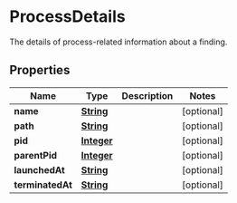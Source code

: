 

# ProcessDetails

The details of process-related information about a finding.

## Properties

| Name | Type | Description | Notes |
|------------ | ------------- | ------------- | -------------|
|**name** | [**String**](String.md) |  |  [optional] |
|**path** | [**String**](String.md) |  |  [optional] |
|**pid** | [**Integer**](Integer.md) |  |  [optional] |
|**parentPid** | [**Integer**](Integer.md) |  |  [optional] |
|**launchedAt** | [**String**](String.md) |  |  [optional] |
|**terminatedAt** | [**String**](String.md) |  |  [optional] |



